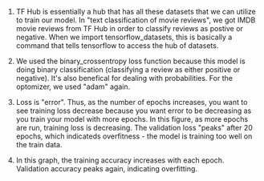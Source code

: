 1. TF Hub is essentially a hub that has all these datasets that we can utilize to train our model. In "text classification of movie reviews", we got IMDB movie reviews from TF Hub in order to classify reviews as postive or negative. When we import tensorflow_datasets, this is basically a command that tells tensorflow to access the hub of datasets.

2. We used the binary_crossentropy loss function because this model is doing binary classification (classifying a review as either positive or negative). It's also benefical for dealing with probabilities. For the optomizer, we used "adam" again.

3. Loss is "error". Thus, as the number of epochs increases, you want to see training loss decrease because you want error to be decreasing as you train your model with more epochs. In this figure, as more epochs are run, training loss is decreasing. The validation loss "peaks" after 20 epochs, which indicateds overfitness - the model is training too well on the train data. 

4. In this graph, the training accuracy increases with each epoch. Validation accuracy peaks again, indicating overfitting.
